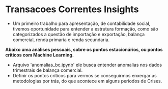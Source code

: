 # Transacoes Correntes Insights

* Um primeiro trabalho para apresentação, de contabilidade social, tivemos oportunidade para entender a estrutura formação, como são categorizados a questão de importação e exportação, balança comercial, renda primaria e renda secundaria.


**Abaixo uma análises pessoais, sobre os pontos estacionários, ou pontos críticos com Machine Learning.**

* Arquivo 'anomalias_bc.ipynb' ele busca entender anomalias nos dados trimestrais de balança comercial.
* Definir os pontos críticos para vermos se conseguirmos enxergar as metodologias por trás, do que acontece em alguns períodos de Crises.
